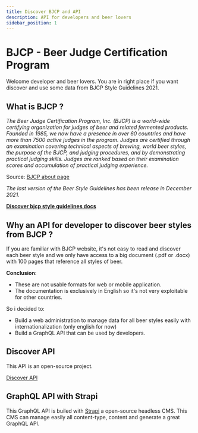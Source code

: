 ```yaml
---
title: Discover BJCP and API
description: API for developers and beer lovers
sidebar_position: 1
---
```


# BJCP  - Beer Judge Certification Program

Welcome developer and beer lovers. You are in right place if you want discover and use some data from BJCP Style Guidelines 2021.

## What is BJCP ?

*The Beer Judge Certification Program, Inc. (BJCP) is a world-wide certifying organization for judges of beer and related fermented products. Founded in 1985, we now have a presence in over 60 countries and have more than 7500 active judges in the program. Judges are certified through an examination covering technical aspects of brewing, world beer styles, the purpose of the BJCP, and judging procedures, and by demonstrating practical judging skills. Judges are ranked based on their examination scores and accumulation of practical judging experience.*

Source: [BJCP about page](https://www.bjcp.org/about/introduction-bjcp/)

*The last version of the Beer Style Guidelines has been release in December 2021.*

**[Discover bjcp style guidelines docs](https://www.bjcp.org/bjcp-style-guidelines/)**

## Why an API for developer to discover beer styles from BJCP ?

If you are familiar with BJCP website, it's not easy to read and discover each beer style and we only have access to a big document (.pdf or .docx) with 100 pages that reference all styles of beer.

**Conclusion**:
- These are not usable formats for web or mobile application.
- The documentation is exclusively in English so it's not very exploitable for other countries.

So i decided to:
- Build a web administration to manage data for all beer styles easily with internationalization (only english for now)
- Build a GraphQL API that can be used by developers.

## Discover API

This API is an open-source project.

[Discover API](../docs/discover)


## GraphQL API with Strapi

This GraphQL API is builed with [Strapi](https://strapi.io/) a open-source headless CMS.
This CMS can manage easily all content-type, content and generate a great GraphQL API.
